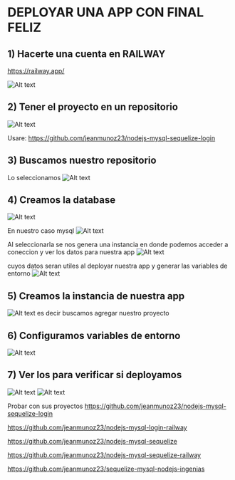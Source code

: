 # DEPLOYAR UNA APP CON FINAL FELIZ
## 1) Hacerte una cuenta en RAILWAY
https://railway.app/ 


![Alt text](img/image.png)

## 2) Tener el proyecto en un repositorio

![Alt text](img/image-1.png)

Usare: https://github.com/jeanmunoz23/nodejs-mysql-sequelize-login 

## 3) Buscamos nuestro repositorio
Lo seleccionamos
![Alt text](img/image-2.png)

## 4)  Creamos la database 
![Alt text](img/image-3.png)

En nuestro caso mysql
![Alt text](img/image-4.png)

Al seleccionarla se nos genera una instancia en donde podemos acceder a coneccion y ver los datos para nuestra app
![Alt text](img/image-5.png)

cuyos datos seran utiles al deployar nuestra app y generar las variables de entorno 
![Alt text](img/image-6.png)

## 5)  Creamos la instancia de nuestra app 
![Alt text](img/image-7.png)
es decir buscamos agregar nuestro proyecto

## 6) Configuramos variables de entorno
![Alt text](img/image-8.png)

## 7) Ver los para verificar si deployamos
![Alt text](img/image-10.png)
![Alt text](img/image-9.png)

Probar con sus proyectos
https://github.com/jeanmunoz23/nodejs-mysql-sequelize-login 

https://github.com/jeanmunoz23/nodejs-mysql-login-railway 

https://github.com/jeanmunoz23/nodejs-mysql-sequelize 

https://github.com/jeanmunoz23/nodejs-mysql-sequelize-railway

https://github.com/jeanmunoz23/sequelize-mysql-nodejs-ingenias

